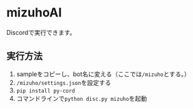 # mizuhoAI
Discordで実行できます。

## 実行方法
1. sampleをコピーし、bot名に変える（ここでは```/mizuho```とする。）
2. ```/mizuho/settings.json```を設定する
3. ```pip install py-cord```
4. コマンドラインで```python disc.py mizuho```を起動
